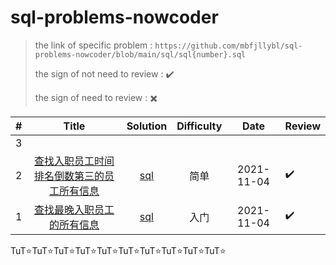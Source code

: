 # sql-problems-nowcoder

> the link of specific problem : `https://github.com/mbfjllybl/sql-problems-nowcoder/blob/main/sql/sql{number}.sql`
>
> the sign of not need to review : :heavy_check_mark:
>
> the sign of need to review : :heavy_multiplication_x:


|  #   |                            Title                             |                           Solution                           | Difficulty |    Date    | Review             |
| :--: | :----------------------------------------------------------: | :----------------------------------------------------------: | :--------: | :--------: | ------------------ |
|  3   |                                                              |                                                              |            |            |                    |
|  2   | [ 查找入职员工时间排名倒数第三的员工所有信息](https://www.nowcoder.com/practice/ec1ca44c62c14ceb990c3c40def1ec6c?tpId=82&&tqId=29754&rp=1&ru=/activity/oj&qru=/ta/sql/question-ranking) | [sql](https://github.com/mbfjllybl/sql-problems-nowcoder/blob/main/sql/sql2.sql) |    简单    | 2021-11-04 | :heavy_check_mark: |
|  1   | [查找最晚入职员工的所有信息](https://www.nowcoder.com/practice/218ae58dfdcd4af195fff264e062138f?tpId=82&&tqId=29753&rp=1&ru=/activity/oj&qru=/ta/sql/question-ranking) | [sql](https://github.com/mbfjllybl/sql-problems-nowcoder/blob/main/sql/sql1.sql) |    入门    | 2021-11-04 | :heavy_check_mark: |

TuT:star:TuT:star:TuT:star:TuT:star:TuT:star:TuT:star:TuT:star:TuT:star:TuT:star:TuT:star:

